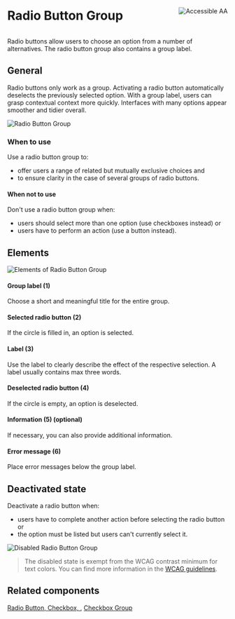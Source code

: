 <div style="display: inline-flex; align-items: center; justify-content: space-between; width: 100%;">
    <h1>Radio Button Group</h1>
    <img src="assets/aa.png" alt="Accessible AA" />
</div>

Radio buttons allow users to choose an option from a number of
alternatives. The radio button group also contains a group label.

## General

Radio buttons only work as a group. Activating a radio button
automatically deselects the previously selected option. With a group
label, users can grasp contextual context more quickly. Interfaces with
many options appear smoother and tidier overall.

![Radio Button Group](assets/3_components/radio-button-group/radio-button-group-general.png)

### When to use

Use a radio button group to:

- offer users a range of related but mutually exclusive choices and
- to ensure clarity in the case of several groups of radio buttons.

#### When not to use

Don't use a radio button group when:

- users should select more than one option (use checkboxes instead) or
- users have to perform an action (use a button instead).

## Elements

![Elements of Radio Button Group](assets/3_components/radio-button-group/radio-button-group-elements.png)

#### Group label (1)

Choose a short and meaningful title for the entire group.

#### Selected radio button (2)

If the circle is filled in, an option is selected.

#### Label (3)

Use the label to clearly describe the effect of the respective selection. A label usually contains max three words.

#### Deselected radio button (4)

If the circle is empty, an option is deselected.

#### Information (5) (optional)

If necessary, you can also provide additional information.

#### Error message (6)

Place error messages below the group label.

## Deactivated state

Deactivate a radio button when:

- users have to complete another action before selecting the radio
  button or
- the option must be listed but users can\'t currently select it.

![Disabled Radio Button Group](assets/3_components/radio-button-group/radio-button-group-items-disabled.png)

> The disabled state is exempt from the WCAG contrast minimum for text colors. You can find more information in the [WCAG guidelines](https://www.w3.org/TR/WCAG21/#contrast-minimum).

## Related components

[Radio Button, ](?path=/usage/components-radio-button)
[Checkbox, ](?path=/usage/components-checkbox),
[Checkbox Group](?path=/usage/components-checkbox-group)
